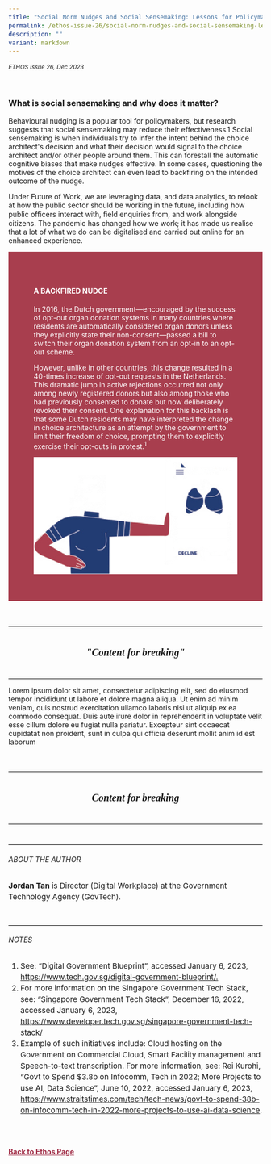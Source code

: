 ```yaml
---
title: "Social Norm Nudges and Social Sensemaking: Lessons for Policymakers"
permalink: /ethos-issue-26/social-norm-nudges-and-social-sensemaking-lessons-for-policymakers/
description: ""
variant: markdown
---
```

<style>


		
.back a
{
	color: #9f2943;
	font-weight: bold;
}

.break
{
   border-top: 1px solid  black;
   border-bottom: 1px solid black;
	 padding:20px;
	text-align:center;
	font-size:30px;
	margin-top:50px;
}
	
.break1
{
	font-family: Georgia;
	font-size:20px;
	font-style: italic;
	font-weight: bold;
}

	
.author
{
border-bottom: 1px solid black;
margin-top:40px;
padding-bottom:30px;
border-top: 1px solid black;
}
	
.author p
{
font-size: 15px;	
line-height: 22px;
}
	
.notestop ol li
{
font-size: 15px;
line-height:22px;
}		


.containerbox
{
background-color:	#A83E4E;
padding: 50px;
color: white;
}
	


	
	
</style>
<em><small>ETHOS Issue 26, Dec 2023</small></em>
<div class="background-image">
<img src="">
</div>

<h3>What is social sensemaking and why does it matter?</h3>

<p>Behavioural nudging is a popular tool for policymakers, but research suggests that social sensemaking may reduce their effectiveness.1 Social sensemaking is when individuals try to infer the intent behind the choice architect's decision and what their decision would signal to the choice architect and/or other people around them. This can forestall the automatic cognitive biases that make nudges effective. In some cases, questioning the motives of the choice architect can even lead to backfiring on the intended outcome of  the nudge.</p>

<p>Under Future of Work, we are leveraging data, and data analytics, to relook at how the public sector should be working in the future, including how public officers interact with, ﬁeld enquiries from, and work alongside citizens. The pandemic has changed how we work; it has made us realise that a lot of what we do can be digitalised and carried out online for an enhanced experience.</p>


<div class="containerbox">

<h4 style="color:white;">A BACKFIRED NUDGE </h4>

<p>In 2016, the Dutch government—encouraged by the success of opt-out organ donation systems in many countries where residents are automatically considered organ donors unless they explicitly state their non-consent—passed a bill to switch their organ donation system from an opt-in to an opt-out scheme.</p>	
	
	
<p>However, unlike in other countries, this change resulted in a 40-times increase of opt-out requests in the Netherlands. This dramatic jump in active rejections occurred not only among newly registered donors but also among those who had previously consented to donate but now deliberately revoked their consent. One explanation for this backlash is that some Dutch residents may have interpreted the change in choice architecture as an attempt by the government to limit their freedom of choice, prompting them to explicitly exercise their opt-outs in protest.<sup>1</sup> </p>	
	
<img src="/images/Ethos_Images/Ethos_Issue_26/social-sensemaking-1.png">
	
</div>
	
	


<div class="break">
<p class="break1">"Content for breaking"</p>
</div>

<p>Lorem ipsum dolor sit amet, consectetur adipiscing elit, sed do eiusmod tempor incididunt ut labore et dolore magna aliqua. Ut enim ad minim veniam, quis nostrud exercitation ullamco laboris nisi ut aliquip ex ea commodo consequat. Duis aute irure dolor in reprehenderit in voluptate velit esse cillum dolore eu fugiat nulla pariatur. Excepteur sint occaecat cupidatat non proident, sunt in culpa qui officia deserunt mollit anim id est laborum</p>






<div class="break">
<p class="break1">Content for breaking</p>
</div>





<div class="author">
<h6>ABOUT THE AUTHOR</h6>	
<p><b>Jordan Tan</b> is Director (Digital Workplace) at the Government Technology Agency (GovTech).</p>
</div>


<div class="notestop">
<h6>NOTES</h6>
<ol>
	
<li id="num1">See: “Digital Government Blueprint”, accessed January 6, 2023, <a target="_blank" href="https://www.tech.gov.sg/digital-government-blueprint/">https://www.tech.gov.sg/digital-government-blueprint/.</a></li>
	
	
<li id="num2">For more information on the Singapore Government Tech Stack, see: “Singapore Government Tech Stack”,  December 16, 2022, accessed January 6, 2023, 
<a target="_blank" href="https://www.developer.tech.gov.sg/singapore-government-tech-stack/">https://www.developer.tech.gov.sg/singapore-government-tech-stack/</a></li>
	
	
<li id="num3">Example of such initiatives include: Cloud hosting on the Government on Commercial Cloud, Smart Facility management and Speech-to-text transcription. For more information, see: Rei Kurohi, “Govt to Spend $3.8b on Infocomm, Tech in 2022; More Projects to use AI, Data Science”, June 10, 2022, accessed January 6, 2023, <a target="_blank" href="https://www.straitstimes.com/tech/tech-news/govt-to-spend-38b-on-infocomm-tech-in-2022-more-projects-to-use-ai-data-science">https://www.straitstimes.com/tech/tech-news/govt-to-spend-38b-on-infocomm-tech-in-2022-more-projects-to-use-ai-data-science</a>.</li>
</ol>	
</div>





<br><br>
<div class="back">
<a href="/ethos/">Back to Ethos Page</a>	
</div>